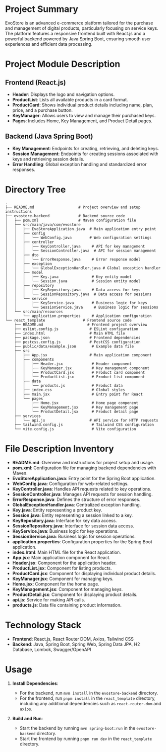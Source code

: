 # Project Summary
EvoStore is an advanced e-commerce platform tailored for the purchase and management of digital products, particularly focusing on service keys. The platform features a responsive frontend built with React.js and a powerful backend powered by Java Spring Boot, ensuring smooth user experiences and efficient data processing.

# Project Module Description
## Frontend (React.js)
- **Header**: Displays the logo and navigation options.
- **ProductList**: Lists all available products in a card format.
- **ProductCard**: Shows individual product details including name, plan, price, and a purchase button.
- **KeyManager**: Allows users to view and manage their purchased keys.
- **Pages**: Includes Home, Key Management, and Product Detail pages.

## Backend (Java Spring Boot)
- **Key Management**: Endpoints for creating, retrieving, and deleting keys.
- **Session Management**: Endpoints for creating sessions associated with keys and retrieving session details.
- **Error Handling**: Global exception handling and standardized error responses.

# Directory Tree
```
.
├── README.md                    # Project overview and setup instructions
├── evostore-backend             # Backend source code
│   ├── pom.xml                  # Maven configuration file
│   ├── src/main/java/com/evostore
│   │   ├── EvoStoreApplication.java  # Main application entry point
│   │   ├── config
│   │   │   └── WebConfig.java        # Web configuration settings
│   │   ├── controller
│   │   │   ├── KeyController.java     # API for key management
│   │   │   └── SessionController.java  # API for session management
│   │   ├── dto
│   │   │   └── ErrorResponse.java     # Error response model
│   │   ├── exception
│   │   │   └── GlobalExceptionHandler.java # Global exception handler
│   │   ├── model
│   │   │   ├── Key.java               # Key entity model
│   │   │   └── Session.java           # Session entity model
│   │   ├── repository
│   │   │   ├── KeyRepository.java     # Data access for keys
│   │   │   └── SessionRepository.java  # Data access for sessions
│   │   └── service
│   │       ├── KeyService.java        # Business logic for keys
│   │       └── SessionService.java     # Business logic for sessions
│   └── src/main/resources
│       └── application.properties     # Application configuration
└── react_template                 # Frontend source code
    ├── README.md                    # Frontend project overview
    ├── eslint.config.js              # ESLint configuration
    ├── index.html                    # Main HTML file
    ├── package.json                  # Frontend dependencies
    ├── postcss.config.js             # PostCSS configuration
    ├── public/data/example.json       # Example data file
    ├── src
    │   ├── App.jsx                   # Main application component
    │   ├── components
    │   │   ├── Header.jsx             # Header component
    │   │   ├── KeyManager.jsx         # Key management component
    │   │   ├── ProductCard.jsx        # Product card component
    │   │   └── ProductList.jsx        # Product list component
    │   ├── data
    │   │   └── products.js            # Product data
    │   ├── index.css                  # Global styles
    │   ├── main.jsx                   # Entry point for React
    │   └── pages
    │       ├── Home.jsx               # Home page component
    │       ├── KeyManagement.jsx      # Key management page
    │       └── ProductDetail.jsx      # Product detail page
    ├── services
    │   └── api.js                    # API service for HTTP requests
    ├── tailwind.config.js             # Tailwind CSS configuration
    └── vite.config.js                 # Vite configuration
```

# File Description Inventory
- **README.md**: Overview and instructions for project setup and usage.
- **pom.xml**: Configuration file for managing backend dependencies with Maven.
- **EvoStoreApplication.java**: Entry point for the Spring Boot application.
- **WebConfig.java**: Configuration for web-related settings.
- **KeyController.java**: Handles API requests related to key operations.
- **SessionController.java**: Manages API requests for session handling.
- **ErrorResponse.java**: Defines the structure of error responses.
- **GlobalExceptionHandler.java**: Centralized exception handling.
- **Key.java**: Entity representing a product key.
- **Session.java**: Entity representing a session linked to a key.
- **KeyRepository.java**: Interface for key data access.
- **SessionRepository.java**: Interface for session data access.
- **KeyService.java**: Business logic for key operations.
- **SessionService.java**: Business logic for session operations.
- **application.properties**: Configuration properties for the Spring Boot application.
- **index.html**: Main HTML file for the React application.
- **App.jsx**: Main application component for React.
- **Header.jsx**: Component for the application header.
- **ProductList.jsx**: Component for listing products.
- **ProductCard.jsx**: Component for displaying individual product details.
- **KeyManager.jsx**: Component for managing keys.
- **Home.jsx**: Component for the home page.
- **KeyManagement.jsx**: Component for managing keys.
- **ProductDetail.jsx**: Component for displaying product details.
- **api.js**: Service for making API calls.
- **products.js**: Data file containing product information.

# Technology Stack
- **Frontend**: React.js, React Router DOM, Axios, Tailwind CSS
- **Backend**: Java, Spring Boot, Spring Web, Spring Data JPA, H2 Database, Lombok, Swagger/OpenAPI

# Usage
1. **Install Dependencies**:
   - For the backend, run `mvn install` in the `evostore-backend` directory.
   - For the frontend, run `pnpm install` in the `react_template` directory, including any additional dependencies such as `react-router-dom` and `axios`.

2. **Build and Run**:
   - Start the backend by running `mvn spring-boot:run` in the `evostore-backend` directory.
   - Start the frontend by running `pnpm run dev` in the `react_template` directory.

